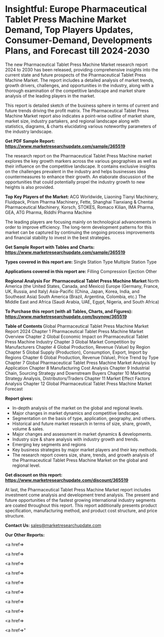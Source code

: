 # Insightful: Europe Pharmaceutical Tablet Press Machine Market Demand, Top Players Updates, Consumer-Demand, Developments Plans, and Forecast till 2024-2030

The new Pharmaceutical Tablet Press Machine Market research report 2024 to 2030 has been released, providing comprehensive insights into the current state and future prospects of the Pharmaceutical Tablet Press Machine Market. The report includes a detailed analysis of market trends, growth drivers, challenges, and opportunities in the industry, along with a thorough examination of the competitive landscape and market share analysis of the leading players in the market.

This report is detailed sketch of the business sphere in terms of current and future trends driving the profit matrix. The Pharmaceutical Tablet Press Machine Market report also indicates a point-wise outline of market share, market size, industry partakers, and regional landscape along with statistics, diagrams, &amp; charts elucidating various noteworthy parameters of the industry landscape.

<strong><b>Get PDF Sample Report: <a href=https://www.marketresearchupdate.com/sample/365519>https://www.marketresearchupdate.com/sample/365519</a></b></strong>

The research report on the Pharmaceutical Tablet Press Machine market explores the key growth markers across the various geographies as well as their influence on the competitive landscape. It contains exclusive insights on the challenges prevalent in the industry and helps businesses idea countermeasures to enhance their growth. An elaborate discussion of the opportunities that could potentially propel the industry growth to new heights is also provided.

<strong><b>Top Key Players of the Market:
</b></strong>ACG Worldwide, Liaoning Tianyi Machinery, Fluidpack, Prism Pharma Machinery, Fette, Shanghai Tianxiang & Chentai Pharmaceutical Machinery, Korsch, STOKES, Romaco Kilian, IMA Pharma, GEA, ATG Pharma, Riddhi Pharma Machine<strong><b>
</b></strong>

The leading players are focusing mainly on technological advancements in order to improve efficiency. The long-term development patterns for this market can be captured by continuing the ongoing process improvements and financial stability to invest in the best strategies.

<strong><b>Get Sample Report with Tables and Charts: <a href=https://www.marketresearchupdate.com/sample/365519>https://www.marketresearchupdate.com/sample/365519</a></b></strong>

<strong><b>Types covered in this report are:
</b></strong>Single Station Type
Multiple Station Type<strong><b>
</b></strong>

<strong><b>Applications covered in this report are:
</b></strong>Filling
Compression
Ejection
Other<strong><b>
</b></strong>

<strong><b>Regional Analysis For  Pharmaceutical Tablet Press Machine Market</b></strong><strong><b>
</b></strong>North America (the United States, Canada, and Mexico)
Europe (Germany, France, UK, Russia, and Italy)
Asia-Pacific (China, Japan, Korea, India, and Southeast Asia)
South America (Brazil, Argentina, Colombia, etc.)
The Middle East and Africa (Saudi Arabia, UAE, Egypt, Nigeria, and South Africa)

<strong><b>To Purchase this report (with all Tables, Charts, and Figures): <a href=https://www.marketresearchupdate.com/buynow/365519>https://www.marketresearchupdate.com/buynow/365519</a></b></strong>

<strong><b>Table of Contents</b></strong><strong><b>
</b></strong>Global Pharmaceutical Tablet Press Machine Market Report 2024
Chapter 1 Pharmaceutical Tablet Press Machine Market Overview
Chapter 2 Global Economic Impact on Pharmaceutical Tablet Press Machine Industry
Chapter 3 Global Market Competition by Manufacturers
Chapter 4 Global Production, Revenue (Value) by Region
Chapter 5 Global Supply (Production), Consumption, Export, Import by Regions
Chapter 6 Global Production, Revenue (Value), Price Trend by Type
Chapter 7 Global Pharmaceutical Tablet Press Machine Market Analysis by Application
Chapter 8 Manufacturing Cost Analysis
Chapter 9 Industrial Chain, Sourcing Strategy and Downstream Buyers
Chapter 10 Marketing Strategy Analysis, Distributors/Traders
Chapter 11 Market Effect Factors Analysis
Chapter 12 Global Pharmaceutical Tablet Press Machine Market Forecast

<strong><b>Report gives:</b></strong>

- In-depth analysis of the market on the global and regional levels.
- Major changes in market dynamics and competitive landscape.
- Segmentation on the basis of type, application, geography, and others.
- Historical and future market research in terms of size, share, growth, volume &amp; sales.
- Major changes and assessment in market dynamics &amp; developments.
- Industry size &amp; share analysis with industry growth and trends.
- Emerging key segments and regions
- Key business strategies by major market players and their key methods.
- The research report covers size, share, trends, and growth analysis of the Pharmaceutical Tablet Press Machine Market on the global and regional level.

<strong><b>Get discount on this report: <a href=https://www.marketresearchupdate.com/discount/365519>https://www.marketresearchupdate.com/discount/365519</a></b></strong>

At last, the Pharmaceutical Tablet Press Machine Market report includes investment come analysis and development trend analysis. The present and future opportunities of the fastest growing international industry segments are coated throughout this report. This report additionally presents product specification, manufacturing method, and product cost structure, and price structure.

<strong><b>Contact Us:
</b></strong>sales@marketresearchupdate.com

<strong>Our Other Reports:</strong>

<a href=></a>

<a href=></a>

<a href=></a>

<a href=></a>

<a href=></a>

<a href=></a>

<a href=></a>

<a href=></a>

<a href=></a>

<a href=></a>"
